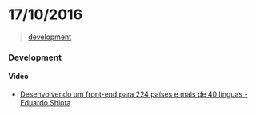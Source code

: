 # 17/10/2016

> [development](#development)


### Development

#### Video
- [Desenvolvendo um front-end para 224 países e mais de 40 línguas - Eduardo Shiota](https://www.youtube.com/watch?v=MVkRJgPxLjM)
